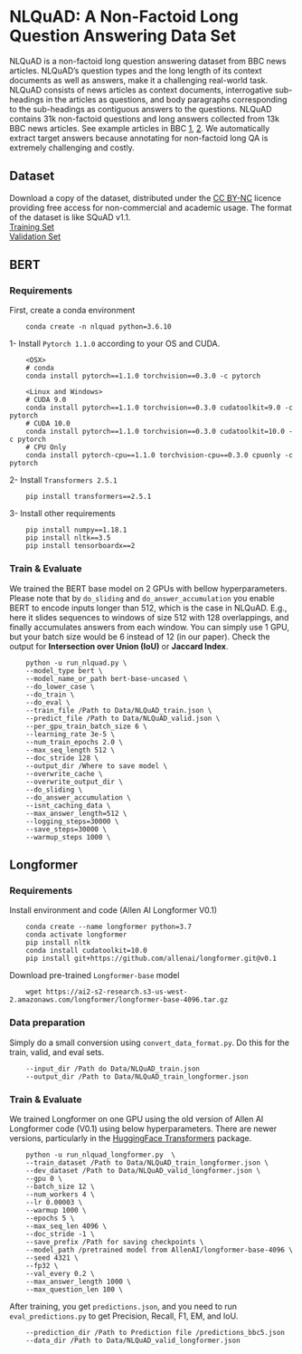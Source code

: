 # NLQuAD: A Non-Factoid Long Question Answering Data Set
NLQuAD is a non-factoid long question answering dataset from BBC news articles. NLQuAD’s question types and the long length of its context documents as well as answers, make it a challenging real-world task.
NLQuAD consists of news articles as context documents, interrogative sub-headings in the articles as questions, and body paragraphs corresponding to the sub-headings as contiguous answers to the
questions. NLQuAD contains 31k non-factoid questions and long answers collected from 13k BBC news articles. See example articles in BBC [1](https://www.bbc.com/news/world-asia-china-51230011), [2](https://www.bbc.com/news/world-55709428). 
We automatically extract target answers because annotating for non-factoid long QA is extremely challenging and costly. 
 
## Dataset
Download a copy of the dataset, distributed under the [CC BY-NC](https://creativecommons.org/licenses/by-nc/3.0/) licence providing free access for non-commercial and academic usage. The format of the dataset is like SQuAD v1.1.\
[Training Set](http://bit.ly/nlquad_train) \
[Validation Set](http://bit.ly/nlquad_valid)



## BERT 
### Requirements
First, create a conda environment

        conda create -n nlquad python=3.6.10
1- Install `Pytorch 1.1.0` according to your OS and CUDA.

        <OSX>
        # conda
        conda install pytorch==1.1.0 torchvision==0.3.0 -c pytorch
        
        <Linux and Windows>
        # CUDA 9.0
        conda install pytorch==1.1.0 torchvision==0.3.0 cudatoolkit=9.0 -c pytorch
        # CUDA 10.0
        conda install pytorch==1.1.0 torchvision==0.3.0 cudatoolkit=10.0 -c pytorch
        # CPU Only
        conda install pytorch-cpu==1.1.0 torchvision-cpu==0.3.0 cpuonly -c pytorch
2- Install `Transformers 2.5.1`

        pip install transformers==2.5.1
    
3- Install other requirements
        
        pip install numpy==1.18.1
        pip install nltk==3.5
        pip install tensorboardx==2 
    
### Train & Evaluate

We trained the BERT base model on 2 GPUs with bellow hyperparameters. Please note that by `do_sliding` and `do_answer_accumulation` you enable BERT to encode inputs longer than 512, which is the case in NLQuAD. E.g., here it slides sequences to windows of size 512 with 128 overlappings, and finally accumulates answers from each window. 
You can simply use 1 GPU, but your batch size would be 6 instead of 12 (in our paper). Check the output for **Intersection over Union (IoU)** or **Jaccard Index**. 

        python -u run_nlquad.py \
        --model_type bert \
        --model_name_or_path bert-base-uncased \
        --do_lower_case \
        --do_train \
        --do_eval \
        --train_file /Path to Data/NLQuAD_train.json \
        --predict_file /Path to Data/NLQuAD_valid.json \
        --per_gpu_train_batch_size 6 \
        --learning_rate 3e-5 \
        --num_train_epochs 2.0 \
        --max_seq_length 512 \
        --doc_stride 128 \
        --output_dir /Where to save model \
        --overwrite_cache \
        --overwrite_output_dir \
        --do_sliding \ 
        --do_answer_accumulation \
        --isnt_caching_data \
        --max_answer_length=512 \
        --logging_steps=30000 \
        --save_steps=30000 \
        --warmup_steps 1000 \
## Longformer

### Requirements

Install environment and code (Allen AI Longformer V0.1)

        conda create --name longformer python=3.7
        conda activate longformer
        pip install nltk
        conda install cudatoolkit=10.0
        pip install git+https://github.com/allenai/longformer.git@v0.1
    
Download pre-trained `Longformer-base` model

        wget https://ai2-s2-research.s3-us-west-2.amazonaws.com/longformer/longformer-base-4096.tar.gz
    
### Data preparation 
Simply do a small conversion using `convert_data_format.py`. Do this for the train, valid, and eval sets.

        --input_dir /Path do Data/NLQuAD_train.json
        --output_dir /Path to Data/NLQuAD_train_longformer.json 
        
### Train & Evaluate

We trained Longformer on one GPU using the old version of Allen AI Longformer code (V0.1) using below hyperparameters. 
There are newer versions, particularly in the [HuggingFace Transformers](https://github.com/huggingface/transformers) package.

        python -u run_nlquad_longformer.py  \
        --train_dataset /Path to Data/NLQuAD_train_longformer.json \
        --dev_dataset /Path to Data/NLQuAD_valid_longformer.json \
        --gpu 0 \
        --batch_size 12 \
        --num_workers 4 \
        --lr 0.00003 \
        --warmup 1000 \
        --epochs 5 \
        --max_seq_len 4096 \
        --doc_stride -1 \
        --save_prefix /Path for saving checkpoints \
        --model_path /pretrained model from AllenAI/longformer-base-4096 \
        --seed 4321 \
        --fp32 \
        --val_every 0.2 \
        --max_answer_length 1000 \
        --max_question_len 100 \
        

After training, you get `predictions.json`, and you need to run `eval_predictions.py` to get Precision, Recall, F1, EM, and IoU.

        --prediction_dir /Path to Prediction file /predictions_bbc5.json 
        --data_dir /Path to Data/NLQuAD_valid_longformer.json


